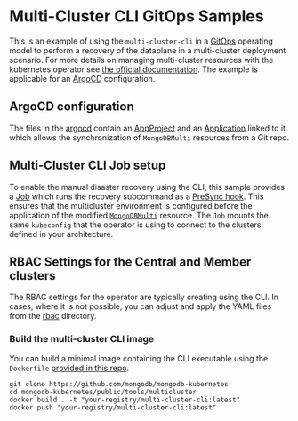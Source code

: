 # Multi-Cluster CLI GitOps Samples

This is an example of using the `multi-cluster-cli` in a [GitOps](https://www.weave.works/technologies/gitops/) operating model to perform a recovery of the dataplane
in a multi-cluster deployment scenario. For more details on managing multi-cluster resources with the kubernetes operator see [the official documentation](https://www.mongodb.com/docs/kubernetes-operator/master/multi-cluster/). The example is applicable for an [ArgoCD](https://argo-cd.readthedocs.io/) configuration.

## ArgoCD configuration
The files in the [argocd](./argocd) contain an [AppProject](./argocd/project.yaml) and an [Application](./argocd/application.yaml) linked to it which allows the synchronization of `MongoDBMulti` resources from a Git repo.

## Multi-Cluster CLI Job setup
To enable the manual disaster recovery using the CLI, this sample provides a [Job](./resources/job.yaml) which runs the recovery subcommand as a [PreSync hook](https://argo-cd.readthedocs.io/en/stable/user-guide/resource_hooks/). This ensures that the multicluster environment is configured before the application of the modified [`MongoDBMulti`](./resources/replica-set.yaml) resource. The `Job` mounts the same `kubeconfig` that the operator is using to connect to the clusters defined in your architecture.

## RBAC Settings for the Central and Member clusters
The RBAC settings for the operator are typically creating using the CLI. In cases, where it is not possible, you can adjust and apply the YAML files from the [rbac](./resources/rbac) directory.

### Build the multi-cluster CLI image
You can build a minimal image containing the CLI executable using the `Dockerfile` [provided in this repo](./../../tools/multicluster/Dockerfile).
``` shell
git clone https://github.com/mongodb/mongodb-kubernetes
cd mongodb-kubernetes/public/tools/multicluster
docker build . -t "your-registry/multi-cluster-cli:latest"
docker push "your-registry/multi-cluster-cli:latest"
```
